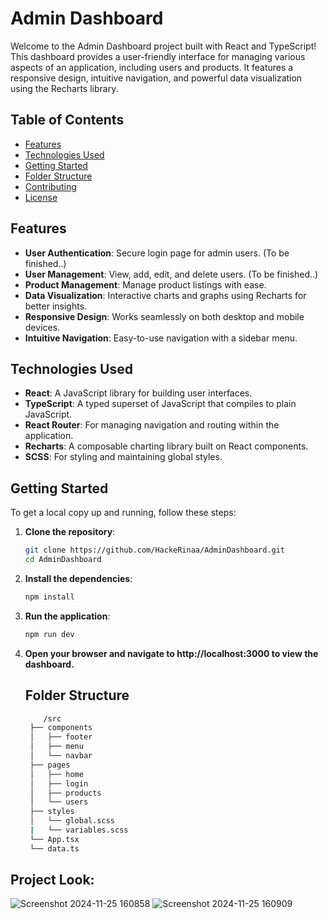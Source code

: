 # Admin Dashboard

Welcome to the Admin Dashboard project built with React and TypeScript! This dashboard provides a user-friendly interface for managing various aspects of an application, including users and products. It features a responsive design, intuitive navigation, and powerful data visualization using the Recharts library.

## Table of Contents

- [Features](#features)
- [Technologies Used](#technologies-used)
- [Getting Started](#getting-started)
- [Folder Structure](#folder-structure)
- [Contributing](#contributing)
- [License](#license)

## Features

- **User  Authentication**: Secure login page for admin users. (To be finished..)
- **User  Management**: View, add, edit, and delete users. (To be finished..)
- **Product Management**: Manage product listings with ease.
- **Data Visualization**: Interactive charts and graphs using Recharts for better insights.
- **Responsive Design**: Works seamlessly on both desktop and mobile devices.
- **Intuitive Navigation**: Easy-to-use navigation with a sidebar menu.

## Technologies Used

- **React**: A JavaScript library for building user interfaces.
- **TypeScript**: A typed superset of JavaScript that compiles to plain JavaScript.
- **React Router**: For managing navigation and routing within the application.
- **Recharts**: A composable charting library built on React components.
- **SCSS**: For styling and maintaining global styles.

## Getting Started

To get a local copy up and running, follow these steps:

1. **Clone the repository**:
   ```bash
   git clone https://github.com/HackeRinaa/AdminDashboard.git
   cd AdminDashboard
2. **Install the dependencies**:
   ```bash
   npm install
3. **Run the application**:
   ```bash
   npm run dev
4. **Open your browser and navigate to http://localhost:3000 to view the dashboard.**

   ## Folder Structure
   ```bash
       /src
    ├── components
    │   ├── footer
    │   ├── menu
    │   └── navbar
    ├── pages
    │   ├── home
    │   ├── login
    │   ├── products
    │   └── users
    ├── styles
    │   └── global.scss
    |   └── variables.scss
    └── App.tsx
    └── data.ts

## Project Look:
![Screenshot 2024-11-25 160858](https://github.com/user-attachments/assets/2fce09fa-4bf1-440c-bc31-add6262a73e9)
![Screenshot 2024-11-25 160909](https://github.com/user-attachments/assets/37bf6e8f-b285-4898-888a-5b12ec1bd00e)



